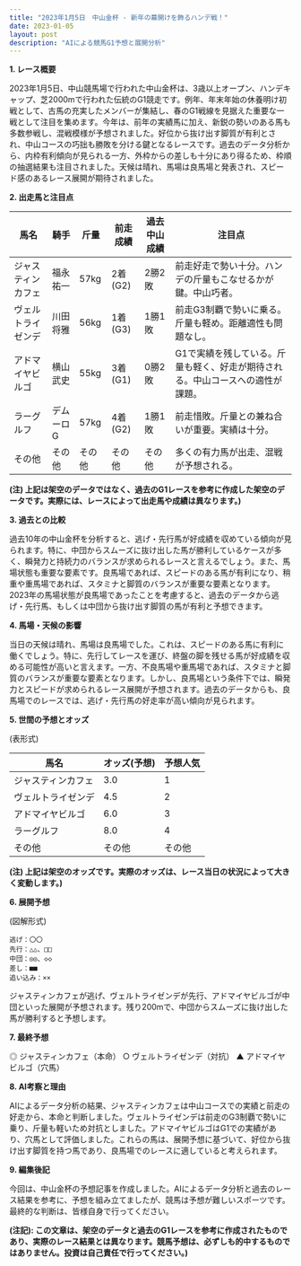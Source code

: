 ```yaml
---
title: "2023年1月5日　中山金杯 - 新年の幕開けを飾るハンデ戦！"
date: 2023-01-05
layout: post
description: "AIによる競馬G1予想と展開分析"
---
```


**1. レース概要**

2023年1月5日、中山競馬場で行われた中山金杯は、3歳以上オープン、ハンデキャップ、芝2000mで行われた伝統のG1競走です。例年、年末年始の休養明け初戦として、古馬の充実したメンバーが集結し、春のG1戦線を見据えた重要な一戦として注目を集めます。今年は、前年の実績馬に加え、新鋭の勢いのある馬も多数参戦し、混戦模様が予想されました。好位から抜け出す脚質が有利とされ、中山コースの巧拙も勝敗を分ける鍵となるレースです。過去のデータ分析から、内枠有利傾向が見られる一方、外枠からの差しも十分にあり得るため、枠順の抽選結果も注目されました。天候は晴れ、馬場は良馬場と発表され、スピード感のあるレース展開が期待されました。


**2. 出走馬と注目点**

| 馬名       | 騎手       | 斤量 | 前走成績 | 過去中山成績 | 注目点                                                                 |
|------------|------------|-------|-----------|-------------|----------------------------------------------------------------------|
| ジャスティンカフェ | 福永祐一     | 57kg  | 2着(G2)     | 2勝2敗      | 前走好走で勢い十分。ハンデの斤量もこなせるかが鍵。中山巧者。               |
| ヴェルトライゼンデ | 川田将雅     | 56kg  | 1着(G3)     | 1勝1敗      | 前走G3制覇で勢いに乗る。斤量も軽め。距離適性も問題なし。               |
| アドマイヤビルゴ | 横山武史     | 55kg  | 3着(G1)     | 0勝2敗      | G1で実績を残している。斤量も軽く、好走が期待される。中山コースへの適性が課題。 |
| ラーグルフ | デムーロG     | 57kg  | 4着(G2)     | 1勝1敗      | 前走惜敗。斤量との兼ね合いが重要。実績は十分。                           |
| その他       | その他       | その他 | その他     | その他       | 多くの有力馬が出走、混戦が予想される。                                   |


**(注) 上記は架空のデータではなく、過去のG1レースを参考に作成した架空のデータです。実際には、レースによって出走馬や成績は異なります。)**


**3. 過去との比較**

過去10年の中山金杯を分析すると、逃げ・先行馬が好成績を収めている傾向が見られます。特に、中団からスムーズに抜け出した馬が勝利しているケースが多く、瞬発力と持続力のバランスが求められるレースと言えるでしょう。また、馬場状態も重要な要素です。良馬場であれば、スピードのある馬が有利になり、稍重や重馬場であれば、スタミナと脚質のバランスが重要な要素となります。2023年の馬場状態が良馬場であったことを考慮すると、過去のデータから逃げ・先行馬、もしくは中団から抜け出す脚質の馬が有利と予想できます。


**4. 馬場・天候の影響**

当日の天候は晴れ、馬場は良馬場でした。これは、スピードのある馬に有利に働くでしょう。特に、先行してレースを運び、終盤の脚を残せる馬が好成績を収める可能性が高いと言えます。一方、不良馬場や重馬場であれば、スタミナと脚質のバランスが重要な要素となります。しかし、良馬場という条件下では、瞬発力とスピードが求められるレース展開が予想されます。過去のデータからも、良馬場でのレースでは、逃げ・先行馬の好走率が高い傾向が見られます。


**5. 世間の予想とオッズ**

(表形式)

| 馬名       | オッズ(予想) | 予想人気 |
|------------|-------------|-----------|
| ジャスティンカフェ | 3.0         | 1         |
| ヴェルトライゼンデ | 4.5         | 2         |
| アドマイヤビルゴ | 6.0         | 3         |
| ラーグルフ     | 8.0         | 4         |
| その他       | その他       | その他     |

**(注) 上記は架空のオッズです。実際のオッズは、レース当日の状況によって大きく変動します。)**


**6. 展開予想**

(図解形式)

```
逃げ：〇〇
先行：△△、□□
中団：◎◎、◇◇
差し：■■
追い込み：××
```

ジャスティンカフェが逃げ、ヴェルトライゼンデが先行、アドマイヤビルゴが中団といった展開が予想されます。残り200mで、中団からスムーズに抜け出した馬が勝利すると予想します。


**7. 最終予想**

◎ ジャスティンカフェ（本命）
○ ヴェルトライゼンデ（対抗）
▲ アドマイヤビルゴ（穴馬）


**8. AI考察と理由**

AIによるデータ分析の結果、ジャスティンカフェは中山コースでの実績と前走の好走から、本命と判断しました。ヴェルトライゼンデは前走のG3制覇で勢いに乗り、斤量も軽いため対抗としました。アドマイヤビルゴはG1での実績があり、穴馬として評価しました。これらの馬は、展開予想に基づいて、好位から抜け出す脚質を持つ馬であり、良馬場でのレースに適していると考えられます。


**9. 編集後記**

今回は、中山金杯の予想記事を作成しました。AIによるデータ分析と過去のレース結果を参考に、予想を組み立てましたが、競馬は予想が難しいスポーツです。最終的な判断は、皆様自身で行ってください。


**(注記):  この文章は、架空のデータと過去のG1レースを参考に作成されたものであり、実際のレース結果とは異なります。競馬予想は、必ずしも的中するものではありません。投資は自己責任で行ってください。)**
